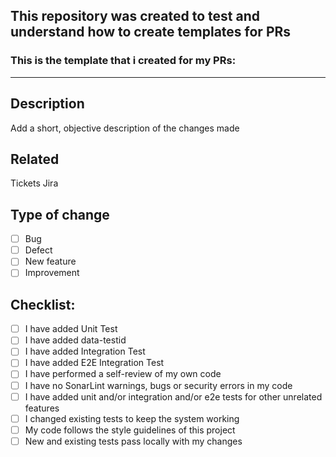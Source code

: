 ## This repository was created to test and understand how to create templates for PRs

### This is the template that i created for my PRs:

---------------------------------------------------------------------------------------

## Description

Add a short, objective description of the changes made

## Related

Tickets Jira

## Type of change

- [ ] Bug
- [ ] Defect
- [ ] New feature
- [ ] Improvement

## Checklist:

- [ ] I have added Unit Test
- [ ] I have added data-testid
- [ ] I have added Integration Test
- [ ] I have added E2E Integration Test
- [ ] I have performed a self-review of my own code
- [ ] I have no SonarLint warnings, bugs or security errors in my code
- [ ] I have added unit and/or integration and/or e2e tests for other unrelated features
- [ ] I changed existing tests to keep the system working
- [ ] My code follows the style guidelines of this project
- [ ] New and existing tests pass locally with my changes

